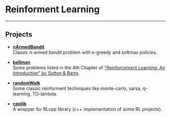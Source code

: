 Reinforment Learning
======================

---

## Projects

* [__nArmedBandit__](./nArmedBandit/readme.md)  
  Classic n-armed bandit problem with e-greedy and softmax
  policies.

* [__bellman__](./bellman/readme.md)  
  Some problems listed in the 4th Chapter of ["Reinforcement 
  Learning: An Introduction" by Sutton & Barto](
  https://mitpress.mit.edu/books/reinforcement-learning).

* [__randomWalk__](./randomWalk/readme.md)  
  Some classic reinforment techniques like monte-carlo, 
  sarsa, q-learning, TD-lambda.

* [__cpplib__](./cppLib/)  
  A wrapper for RLcpp library (c++ implementation of some 
  RL projects).


